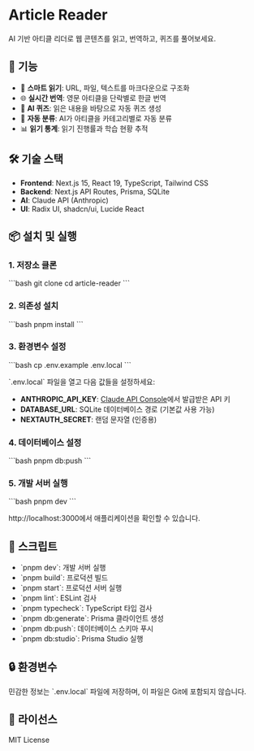 # Article Reader

AI 기반 아티클 리더로 웹 콘텐츠를 읽고, 번역하고, 퀴즈를 풀어보세요.

## 🚀 기능

- 📖 **스마트 읽기**: URL, 파일, 텍스트를 마크다운으로 구조화
- 🌐 **실시간 번역**: 영문 아티클을 단락별로 한글 번역
- 🧠 **AI 퀴즈**: 읽은 내용을 바탕으로 자동 퀴즈 생성
- 📂 **자동 분류**: AI가 아티클을 카테고리별로 자동 분류
- 📊 **읽기 통계**: 읽기 진행률과 학습 현황 추적

## 🛠 기술 스택

- **Frontend**: Next.js 15, React 19, TypeScript, Tailwind CSS
- **Backend**: Next.js API Routes, Prisma, SQLite
- **AI**: Claude API (Anthropic)
- **UI**: Radix UI, shadcn/ui, Lucide React

## 📦 설치 및 실행

### 1. 저장소 클론
\`\`\`bash
git clone <repository-url>
cd article-reader
\`\`\`

### 2. 의존성 설치
\`\`\`bash
pnpm install
\`\`\`

### 3. 환경변수 설정
\`\`\`bash
cp .env.example .env.local
\`\`\`

\`.env.local\` 파일을 열고 다음 값들을 설정하세요:

- **ANTHROPIC_API_KEY**: [Claude API Console](https://console.anthropic.com/)에서 발급받은 API 키
- **DATABASE_URL**: SQLite 데이터베이스 경로 (기본값 사용 가능)
- **NEXTAUTH_SECRET**: 랜덤 문자열 (인증용)

### 4. 데이터베이스 설정
\`\`\`bash
pnpm db:push
\`\`\`

### 5. 개발 서버 실행
\`\`\`bash
pnpm dev
\`\`\`

http://localhost:3000에서 애플리케이션을 확인할 수 있습니다.

## 📝 스크립트

- \`pnpm dev\`: 개발 서버 실행
- \`pnpm build\`: 프로덕션 빌드
- \`pnpm start\`: 프로덕션 서버 실행
- \`pnpm lint\`: ESLint 검사
- \`pnpm typecheck\`: TypeScript 타입 검사
- \`pnpm db:generate\`: Prisma 클라이언트 생성
- \`pnpm db:push\`: 데이터베이스 스키마 푸시
- \`pnpm db:studio\`: Prisma Studio 실행

## 🔒 환경변수

민감한 정보는 \`.env.local\` 파일에 저장하며, 이 파일은 Git에 포함되지 않습니다.

## 📄 라이선스

MIT License